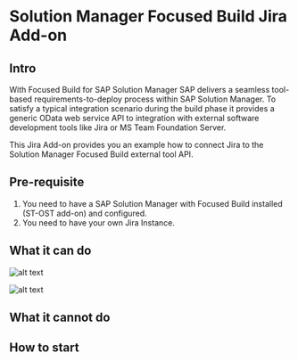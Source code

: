 # Solution Manager Focused Build Jira Add-on

## Intro
With Focused Build for SAP Solution Manager SAP delivers a seamless tool-based requirements-to-deploy process within SAP Solution Manager. To satisfy a typical integration scenario during the build phase it provides a generic OData web service API to integration with external software development tools like Jira or MS Team Foundation Server. 

This Jira Add-on provides you an example how to connect Jira to the Solution Manager Focused Build external tool API.

## Pre-requisite
1. You need to have a SAP Solution Manager with Focused Build installed (ST-OST add-on) and configured.
2. You need to have your own Jira Instance.

## What it can do 

![alt text](https://github.com/SAP/solman-fb-jira-addon/tree/master/doc/Integration_Overview.png "Integration Overview")


![alt text](https://github.com/SAP/solman-fb-jira-addon/tree/master/doc/Issue_Relation.png "Issue Relation")

## What it cannot do

## How to start

